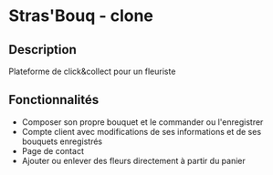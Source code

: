 # Stras'Bouq - clone

## Description

Plateforme de click&collect pour un fleuriste

## Fonctionnalités 


* Composer son propre bouquet et le commander ou l'enregistrer
* Compte client avec modifications de ses informations et de ses bouquets enregistrés
* Page de contact
* Ajouter ou enlever des fleurs directement à partir du panier
